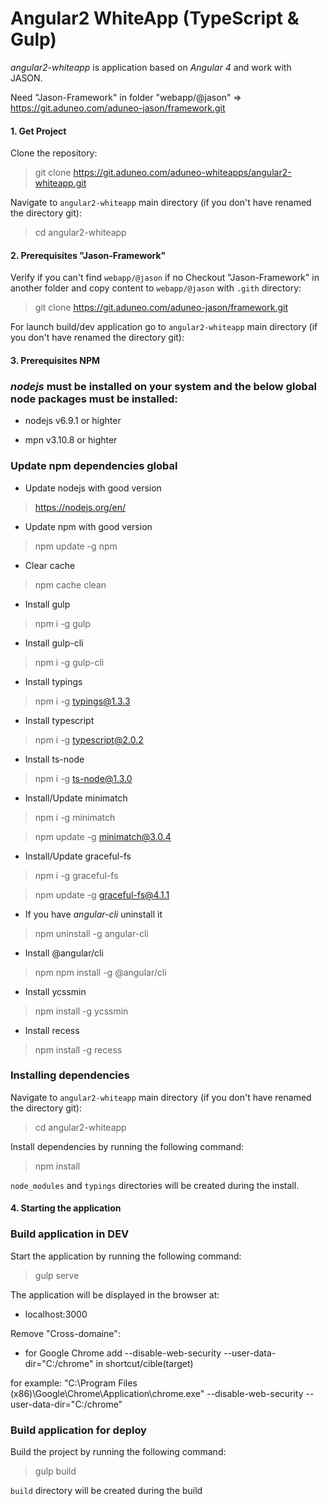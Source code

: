 Angular2 WhiteApp (TypeScript & Gulp)
=================================

*angular2-whiteapp* is application based on *Angular 4* and work with JASON.

Need "Jason-Framework" in folder "webapp/@jason" => https://git.aduneo.com/aduneo-jason/framework.git

#### 1. Get Project

Clone the repository:

> git clone https://git.aduneo.com/aduneo-whiteapps/angular2-whiteapp.git

Navigate to `angular2-whiteapp` main directory (if you don't have renamed the directory git):

> cd angular2-whiteapp


#### 2. Prerequisites "Jason-Framework"

Verify if you can't find `webapp/@jason` if no Checkout "Jason-Framework" in another folder and copy content to `webapp/@jason` with `.gith` directory:

> git clone https://git.aduneo.com/aduneo-jason/framework.git

For launch build/dev application go to `angular2-whiteapp` main directory (if you don't have renamed the directory git):


#### 3. Prerequisites NPM

### *nodejs* must be installed on your system and the below global node packages must be installed:

- nodejs v6.9.1 or highter

- mpn v3.10.8 or highter


### Update npm dependencies global

- Update nodejs with good version

> https://nodejs.org/en/

- Update npm with good version

> npm update -g npm

- Clear cache

> npm cache clean

- Install gulp

> npm i -g gulp

- Install gulp-cli

> npm i -g gulp-cli

- Install typings

> npm i -g typings@1.3.3

- Install typescript

> npm i -g typescript@2.0.2

- Install ts-node

> npm i -g ts-node@1.3.0

- Install/Update minimatch

> npm i -g minimatch

> npm update -g minimatch@3.0.4

- Install/Update graceful-fs

> npm i -g graceful-fs

> npm update -g graceful-fs@4.1.1

- If you have *angular-cli* uninstall it

> npm uninstall -g angular-cli

- Install @angular/cli

> npm npm install -g @angular/cli

- Install ycssmin

> npm install -g ycssmin

- Install recess

> npm install -g recess


### Installing dependencies

Navigate to `angular2-whiteapp` main directory (if you don't have renamed the directory git):

> cd angular2-whiteapp

Install dependencies by running the following command:

> npm install

`node_modules` and `typings` directories will be created during the install.



#### 4. Starting the application

### Build application in DEV

Start the application by running the following command:

> gulp serve

The application will be displayed in the browser at:

- localhost:3000

Remove "Cross-domaine":


- for Google Chrome add --disable-web-security --user-data-dir="C:/chrome" in shortcut/cible(target)

for example: "C:\Program Files (x86)\Google\Chrome\Application\chrome.exe" --disable-web-security --user-data-dir="C:/chrome"

### Build application for deploy

Build the project by running the following command:

> gulp build

`build` directory will be created during the build